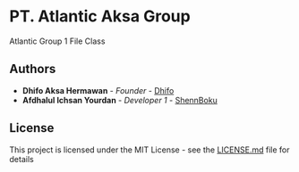 # PT. Atlantic Aksa Group
Atlantic Group 1 File Class

## Authors
* **Dhifo Aksa Hermawan** - *Founder* - [Dhifo](https://www.facebook.com/dhifoaksa)
* **Afdhalul Ichsan Yourdan** - *Developer 1* - [ShennBoku](https://facebook.com/ShennBoku)

## License

This project is licensed under the MIT License - see the [LICENSE.md](LICENSE.md) file for details

